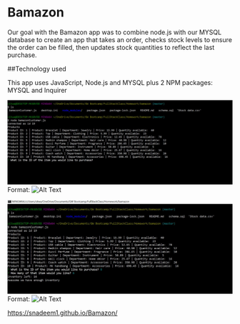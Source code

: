 # Bamazon

Our goal with the Bamazon app was to combine node.js with our MYSQL database to create an app that takes an order, checks stock levels to ensure the order can be filled, then updates stock quantities to reflect the last purchase.

##Technology used

This app uses JavaScript, Node.js and MYSQL plus 2 NPM packages: MYSQL and Inquirer

![GitHub Logo](/screenshot1.JPG)
Format: ![Alt Text](url)

![GitHub Logo](/screenshot2.JPG)
Format: ![Alt Text](url)

https://snadeem1.github.io/Bamazon/